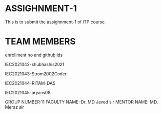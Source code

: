 # ASSIGHNMENT-1
This is to submit the assighnment-1 of ITP course.
# TEAM MEMBERS
enrollment no and github ids

IEC2021042-shubhashis2021

IEC2021043-Strom2002Coder

IEC2021044-RITAM-DAS

IEC2021045-aryans08

 GROUP NUMBER:11
 FACULTY NAME: Dr. MD Javed sir
 MENTOR NAME: MD. Meraz sir
